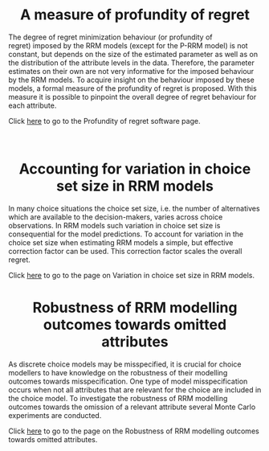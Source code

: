 <h1 class="font_6 wixui-rich-text__text" style="text-align: center;"><span class="wixui-rich-text__text">A measure of profundity of regret</span></h1>
<p class="font_8 wixui-rich-text__text" dir="ltr"><span class="wixui-rich-text__text">The degree of regret minimization behaviour (or profundity of regret)&nbsp;imposed by the RRM models (except for the P-RRM model) is not constant, but depends on the size of the estimated parameter as well as on the distribution of the attribute levels in the data. Therefore, the parameter estimates on their own are not very informative for the imposed behaviour by the RRM models. To acquire insight on the behaviour imposed by these models, a formal measure of the profundity of regret is proposed. With this measure it is possible to pinpoint the overall degree of regret behaviour for each attribute.</span></p>
<p class="font_8 wixui-rich-text__text" dir="ltr"><span class="wixui-rich-text__text">Click&nbsp;<a class="wixui-rich-text__text" href="https://github.com/sandervancranenburgh/advancedRRMmodels/tree/main/Source/RRM%20Methodology/Profundity%20of%20regret" target="_self">here</a>&nbsp;to go to the Profundity of regret software page.</span></p>
<p class="font_8 wixui-rich-text__text" dir="ltr">&nbsp;</p>
<h1 class="font_6 wixui-rich-text__text" style="text-align: center;">Accounting for variation in choice set size in RRM models</h1>
<p class="font_8 wixui-rich-text__text"><span class="wixui-rich-text__text">In many choice situations the choice set size, i.e. the number of alternatives which are available to the decision-makers, varies across choice observations. In RRM models such variation in choice set size is consequential for the model predictions.&nbsp;To account for variation in the choice set size when estimating RRM models a simple, but effective correction factor can be&nbsp;used. This correction factor&nbsp;scales the overall regret.&nbsp;</span></p>
<p class="font_8 wixui-rich-text__text" dir="ltr">Click&nbsp;<span class="wixui-rich-text__text"><a class="wixui-rich-text__text" href="https://github.com/sandervancranenburgh/advancedRRMmodels/tree/main/Source/RRM%20Methodology/Variation%20in%20choice%20set%20size" target="undefined">here</a></span>&nbsp;to go to the page on Variation in choice set size in RRM models.</p>
<h1 class="font_6 wixui-rich-text__text" style="text-align: center;">Robustness of RRM modelling outcomes towards omitted attributes</h1>
<p class="font_8 wixui-rich-text__text" dir="ltr"><span class="wixui-rich-text__text">As discrete choice models may be misspecified, it is crucial for choice modellers to have knowledge on the robustness of their modelling outcomes towards misspecification. One type of model misspecification occurs when not all attributes that are relevant for the choice are included in the choice model.&nbsp;To&nbsp;investigate the robustness of RRM modelling outcomes&nbsp;towards the omission of a relevant attribute several Monte Carlo experiments are conducted.</span></p>
<p class="font_8 wixui-rich-text__text" dir="ltr"><span class="wixui-rich-text__text">Click&nbsp;<a class="wixui-rich-text__text" href="https://github.com/sandervancranenburgh/advancedRRMmodels/tree/main/Source/RRM%20Methodology/Robustness%20of%20RRM%20models" target="undefined">here</a>&nbsp;to go to the page on the Robustness of RRM modelling outcomes towards omitted attributes.</span></p>
